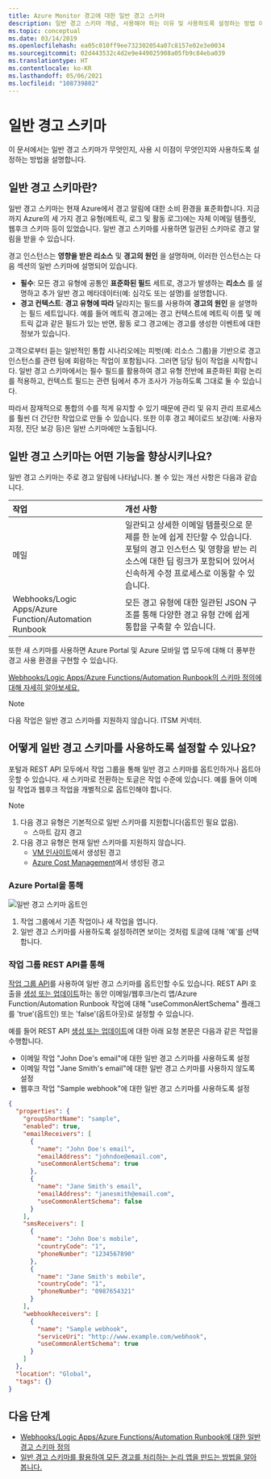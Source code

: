 ```yaml
---
title: Azure Monitor 경고에 대한 일반 경고 스키마
description: 일반 경고 스키마 개념, 사용해야 하는 이유 및 사용하도록 설정하는 방법 이해
ms.topic: conceptual
ms.date: 03/14/2019
ms.openlocfilehash: ea05c010ff9ee732302054a07c8157e02e3e0034
ms.sourcegitcommit: 02d443532c4d2e9e449025908a05fb9c84eba039
ms.translationtype: HT
ms.contentlocale: ko-KR
ms.lasthandoff: 05/06/2021
ms.locfileid: "108739802"
---
```

# <a name="common-alert-schema"></a>일반 경고 스키마

이 문서에서는 일반 경고 스키마가 무엇인지, 사용 시 이점이 무엇인지와 사용하도록 설정하는 방법을 설명합니다.

## <a name="what-is-the-common-alert-schema"></a>일반 경고 스키마란?

일반 경고 스키마는 현재 Azure에서 경고 알림에 대한 소비 환경을 표준화합니다. 지금까지 Azure의 세 가지 경고 유형(메트릭, 로그 및 활동 로그)에는 자체 이메일 템플릿, 웹후크 스키마 등이 있었습니다. 일반 경고 스키마를 사용하면 일관된 스키마로 경고 알림을 받을 수 있습니다.

경고 인스턴스는 **영향을 받은 리소스** 및 **경고의 원인** 을 설명하며, 이러한 인스턴스는 다음 섹션의 일반 스키마에 설명되어 있습니다.
* **필수**: 모든 경고 유형에 공통인 **표준화된 필드** 세트로, 경고가 발생하는 **리소스** 를 설명하고 추가 일반 경고 메타데이터(예: 심각도 또는 설명)를 설명합니다. 
* **경고 컨텍스트**: **경고 유형에 따라** 달라지는 필드를 사용하여 **경고의 원인** 을 설명하는 필드 세트입니다. 예를 들어 메트릭 경고에는 경고 컨텍스트에 메트릭 이름 및 메트릭 값과 같은 필드가 있는 반면, 활동 로그 경고에는 경고를 생성한 이벤트에 대한 정보가 있습니다. 

고객으로부터 듣는 일반적인 통합 시나리오에는 피벗(예: 리소스 그룹)을 기반으로 경고 인스턴스를 관련 팀에 회람하는 작업이 포함됩니다. 그러면 담당 팀이 작업을 시작합니다. 일반 경고 스키마에서는 필수 필드를 활용하여 경고 유형 전반에 표준화된 회람 논리를 적용하고, 컨텍스트 필드는 관련 팀에서 추가 조사가 가능하도록 그대로 둘 수 있습니다.

따라서 잠재적으로 통합의 수를 적게 유지할 수 있기 때문에 관리 및 유지 관리 프로세스를 훨씬 더 간단한 작업으로 만들 수 있습니다. 또한 이후 경고 페이로드 보강(예: 사용자 지정, 진단 보강 등)은 일반 스키마에만 노출됩니다.

## <a name="what-enhancements-does-the-common-alert-schema-bring"></a>일반 경고 스키마는 어떤 기능을 향상시키나요?

일반 경고 스키마는 주로 경고 알림에 나타납니다. 볼 수 있는 개선 사항은 다음과 같습니다.

| 작업 | 개선 사항|
|:---|:---|
| 메일 | 일관되고 상세한 이메일 템플릿으로 문제를 한 눈에 쉽게 진단할 수 있습니다. 포털의 경고 인스턴스 및 영향을 받는 리소스에 대한 딥 링크가 포함되어 있어서 신속하게 수정 프로세스로 이동할 수 있습니다. |
| Webhooks/Logic Apps/Azure Function/Automation Runbook | 모든 경고 유형에 대한 일관된 JSON 구조를 통해 다양한 경고 유형 간에 쉽게 통합을 구축할 수 있습니다. |

또한 새 스키마를 사용하면 Azure Portal 및 Azure 모바일 앱 모두에 대해 더 풍부한 경고 사용 환경을 구현할 수 있습니다. 

[Webhooks/Logic Apps/Azure Functions/Automation Runbook의 스키마 정의에 대해 자세히 알아보세요.](./alerts-common-schema-definitions.md)

> [!NOTE]
> 다음 작업은 일반 경고 스키마를 지원하지 않습니다. ITSM 커넥터.

## <a name="how-do-i-enable-the-common-alert-schema"></a>어떻게 일반 경고 스키마를 사용하도록 설정할 수 있나요?

포털과 REST API 모두에서 작업 그룹을 통해 일반 경고 스키마를 옵트인하거나 옵트아웃할 수 있습니다. 새 스키마로 전환하는 토글은 작업 수준에 있습니다. 예를 들어 이메일 작업과 웹후크 작업을 개별적으로 옵트인해야 합니다.

> [!NOTE]
> 1. 다음 경고 유형은 기본적으로 일반 스키마를 지원합니다(옵트인 필요 없음).
>     * 스마트 감지 경고
> 1. 다음 경고 유형은 현재 일반 스키마를 지원하지 않습니다.
>     * [VM 인사이트](../vm/vminsights-overview.md)에서 생성된 경고
>     * [Azure Cost Management](../../cost-management-billing/manage/cost-management-budget-scenario.md)에서 생성된 경고

### <a name="through-the-azure-portal"></a>Azure Portal을 통해

![일반 경고 스키마 옵트인](media/alerts-common-schema/portal-opt-in.png)

1. 작업 그룹에서 기존 작업이나 새 작업을 엽니다. 
1. 일반 경고 스키마를 사용하도록 설정하려면 보이는 것처럼 토글에 대해 '예'를 선택합니다.

### <a name="through-the-action-groups-rest-api"></a>작업 그룹 REST API를 통해

[작업 그룹 API](/rest/api/monitor/actiongroups)를 사용하여 일반 경고 스키마를 옵트인할 수도 있습니다. REST API 호출을 [생성 또는 업데이트](/rest/api/monitor/actiongroups/createorupdate)하는 동안 이메일/웹후크/논리 앱/Azure Function/Automation Runbook 작업에 대해 "useCommonAlertSchema" 플래그를 'true'(옵트인) 또는 'false'(옵트아웃)로 설정할 수 있습니다.

예를 들어 REST API [생성 또는 업데이트](/rest/api/monitor/actiongroups/createorupdate)에 대한 아래 요청 본문은 다음과 같은 작업을 수행합니다.

* 이메일 작업 "John Doe's email"에 대한 일반 경고 스키마를 사용하도록 설정
* 이메일 작업 "Jane Smith's email"에 대한 일반 경고 스키마를 사용하지 않도록 설정
* 웹후크 작업 "Sample webhook"에 대한 일반 경고 스키마를 사용하도록 설정

```json
{
  "properties": {
    "groupShortName": "sample",
    "enabled": true,
    "emailReceivers": [
      {
        "name": "John Doe's email",
        "emailAddress": "johndoe@email.com",
        "useCommonAlertSchema": true
      },
      {
        "name": "Jane Smith's email",
        "emailAddress": "janesmith@email.com",
        "useCommonAlertSchema": false
      }
    ],
    "smsReceivers": [
      {
        "name": "John Doe's mobile",
        "countryCode": "1",
        "phoneNumber": "1234567890"
      },
      {
        "name": "Jane Smith's mobile",
        "countryCode": "1",
        "phoneNumber": "0987654321"
      }
    ],
    "webhookReceivers": [
      {
        "name": "Sample webhook",
        "serviceUri": "http://www.example.com/webhook",
        "useCommonAlertSchema": true
      }
    ]
  },
  "location": "Global",
  "tags": {}
}
```





## <a name="next-steps"></a>다음 단계

- [Webhooks/Logic Apps/Azure Functions/Automation Runbook에 대한 일반 경고 스키마 정의](./alerts-common-schema-definitions.md)
- [일반 경고 스키마를 활용하여 모든 경고를 처리하는 논리 앱을 만드는 방법을 알아봅니다.](./alerts-common-schema-integrations.md)
